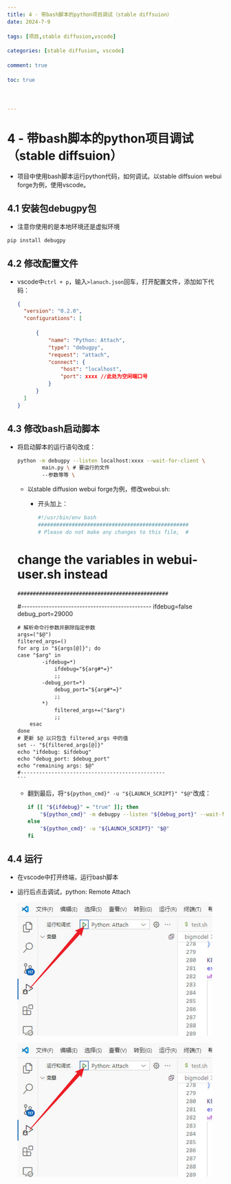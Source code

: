 ```yaml
---
title: 4 - 带bash脚本的python项目调试（stable diffsuion）
date: 2024-7-9

tags: [项目,stable diffusion,vscode]

categories: [stable diffusion, vscode]

comment: true

toc: true



---
```


#
<!--more-->



# 4 - 带bash脚本的python项目调试（stable diffsuion）



- 项目中使用bash脚本运行python代码，如何调试。以stable diffsuion webui forge为例，使用vscode。



## 4.1 安装包debugpy包

- 注意你使用的是本地环境还是虚拟环境

```bash
pip install debugpy
```



## 4.2 修改配置文件

- vscode中`ctrl + p`，输入`>lanuch.json`回车，打开配置文件，添加如下代码：

  ```json
  {
  	"version": "0.2.0",
  	"configurations": [
  
  		{
  			"name": "Python: Attach",
  			"type": "debugpy",
  			"request": "attach",
  			"connect": {
  				"host": "localhost",
  				"port": xxxx //此处为空闲端口号
  			}
  		}
  	]
  } 
  
  ```

  

## 4.3 修改bash启动脚本

- 将启动脚本的运行语句改成：

  ```bash
  python -m debugpy --listen localhost:xxxx --wait-for-client \
          main.py \ # 要运行的文件
          --参数等等 \
  ```

  - 以stable diffusion webui forge为例，修改webui.sh:

    - 开头加上：

      ```bash
      #!/usr/bin/env bash
      #################################################
      # Please do not make any changes to this file,  #
  # change the variables in webui-user.sh instead #
      #################################################
  #-----------------------------------------------
      ifdebug=false
      debug_port=29000
      
      # 解析命令行参数并删除指定参数
      args=("$@")
      filtered_args=()
      for arg in "${args[@]}"; do
      case "$arg" in
              -ifdebug=*)
                  ifdebug="${arg#*=}"
                  ;;
              -debug_port=*)
                  debug_port="${arg#*=}"
                  ;;
              *)
                  filtered_args+=("$arg")
                  ;;
          esac
      done
      # 更新 $@ 以只包含 filtered_args 中的值
      set -- "${filtered_args[@]}"
      echo "ifdebug: $ifdebug"
      echo "debug_port: $debug_port"
      echo "remaining args: $@"
      #-----------------------------------------------
      ```
    
    - 翻到最后，将`"${python_cmd}" -u "${LAUNCH_SCRIPT}" "$@"`改成：
    
      ```bash
      if [[ "${ifdebug}" = "true" ]]; then
          "${python_cmd}" -m debugpy --listen "${debug_port}" --wait-for-client "${LAUNCH_SCRIPT}" "$@"
      else
          "${python_cmd}" -u "${LAUNCH_SCRIPT}" "$@"
      fi
      ```
    
      

## 4.4 运行

- 在vscode中打开终端，运行bash脚本

- 运行后点击调试，python: Remote Attach

  ![](../../../../themes/yilia/source/img/project/stable_diffusion/17.jpg)

  ![](img/project/stable_diffusion/17.jpg)